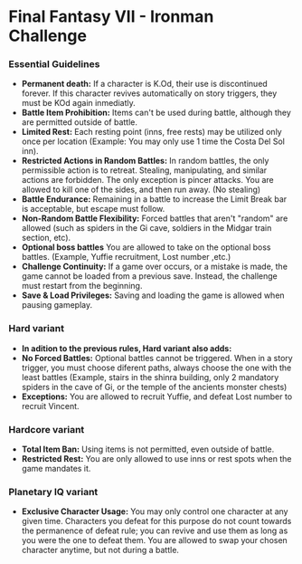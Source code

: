 # Final Fantasy VII - Ironman Challenge 

### Essential Guidelines

- **Permanent death:** If a character is K.Od, their use is discontinued forever. If this character revives automatically on story triggers, they must be KOd again inmediatly.
- **Battle Item Prohibition:** Items can't be used during battle, although they are permitted outside of battle.
- **Limited Rest:** Each resting point (inns, free rests) may be utilized only once per location (Example: You may only use 1 time the Costa Del Sol inn).
- **Restricted Actions in Random Battles:** In random battles, the only permissible action is to retreat. Stealing, manipulating, and similar actions are forbidden. The only exception is pincer attacks. You are allowed to kill one of the sides, and then run away. (No stealing)
- **Battle Endurance:** Remaining in a battle to increase the Limit Break bar is acceptable, but escape must follow.
- **Non-Random Battle Flexibility:** Forced battles that aren't "random" are allowed (such as spiders in the Gi cave, soldiers in the Midgar train section, etc).
- **Optional boss battles** You are allowed to take on the optional boss battles. (Example, Yuffie recruitment, Lost number ,etc.)
- **Challenge Continuity:** If a game over occurs, or a mistake is made, the game cannot be loaded from a previous save. Instead, the challenge must restart from the beginning.
- **Save & Load Privileges:** Saving and loading the game is allowed when pausing gameplay.

### Hard variant
- **In adition to the previous rules, Hard variant also adds:**
- **No Forced Battles:** Optional battles cannot be triggered. When in a story trigger, you must choose diferent paths, always choose the one with the least battles (Example, stairs in the shinra building, only 2 mandatory spiders in the cave of Gi, or the temple of the ancients monster chests)
- **Exceptions:** You are allowed to recruit Yuffie, and defeat Lost number to recruit Vincent.

### Hardcore variant

- **Total Item Ban:** Using items is not permitted, even outside of battle.
- **Restricted Rest:** You are only allowed to use inns or rest spots when the game mandates it.

### Planetary IQ variant

- **Exclusive Character Usage:** You may only control one character at any given time. Characters you defeat for this purpose do not count towards the permanence of defeat rule; you can revive and use them as long as you were the one to defeat them. You are allowed to swap your chosen character anytime, but not during a battle.
